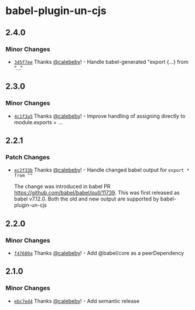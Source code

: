 # babel-plugin-un-cjs

## 2.4.0

### Minor Changes

- [`345f7ee`](https://github.com/calebeby/babel-plugin-un-cjs/commit/345f7ee1d1b9a9090035024bc18cc70e48c0b437) Thanks [@calebeby](https://github.com/calebeby)! - Handle babel-generated "export {...} from "..."

## 2.3.0

### Minor Changes

- [`4c1f3a5`](https://github.com/calebeby/babel-plugin-un-cjs/commit/4c1f3a5bb6193fa8c696583783d63222dd9a235e) Thanks [@calebeby](https://github.com/calebeby)! - Improve handling of assigning directly to module.exports = ...

## 2.2.1

### Patch Changes

- [`ec2f33b`](https://github.com/calebeby/babel-plugin-un-cjs/commit/ec2f33b728b3f59149299ab570cddff3af290310) Thanks [@calebeby](https://github.com/calebeby)! - Handle changed babel output for `export * from ""`

  The change was introduced in babel PR https://github.com/babel/babel/pull/11739. This was first released as babel v7.12.0. Both the old and new output are supported by babel-plugin-un-cjs

## 2.2.0

### Minor Changes

- [`f47689a`](https://github.com/calebeby/babel-plugin-un-cjs/commit/f47689a6b84fdc48991508aec19e1e981e8862a3) Thanks [@calebeby](https://github.com/calebeby)! - Add @babel/core as a peerDependency

## 2.1.0

### Minor Changes

- [`ebc7ed4`](https://github.com/calebeby/babel-plugin-un-cjs/commit/ebc7ed4525ec0aac6cf504d0baba89e010b3369f) Thanks [@calebeby](https://github.com/calebeby)! - Add semantic release
